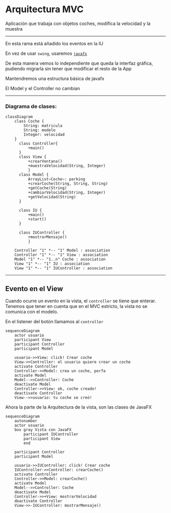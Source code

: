 # Arquitectura MVC

Aplicación que trabaja con objetos coches, modifica la velocidad y la muestra

---

En esta rama está añadido los eventos en la IU

En vez de usar `swing`, usaremos [`javafx`](https://openjfx.io/)

De esta manera vemos lo independiente que queda la interfaz gráfica, pudiendo migrarla sin tener que modificar el resto de la App

Mantendremos una estructura básica de javafx

El Model y el Controller no cambian

---
### Diagrama de clases:

```mermaid
classDiagram
    class Coche {
        String: matricula
        String: modelo
        Integer: velocidad
    }
      class Controller{
          +main()
      }
      class View {
          +crearVentana()
          +muestraVelocidad(String, Integer)
          }
      class Model {
          ArrayList~Coche~: parking
          +crearCoche(String, String, String)
          +getCoche(String)
          +cambiarVelocidad(String, Integer)
          +getVelocidad(String)
      }
      
      class IU {
          +main()
          +start()
      }
      
      class IUController { 
          +mostrarMensaje()
          }
      
    Controller "1" *-- "1" Model : association
    Controller "1" *-- "1" View : association
    Model "1" *-- "1..n" Coche : association
    View "1" *-- "1" IU : association
    View "1" *-- "1" IUController : association
```

---

## Evento en el View

Cuando ocurre un evento en la vista, el `controller` se tiene que enterar.
Tenemos que tener en cuenta que en el MVC estricto, la vista no se comunica con el modelo.

En el listener del botón llamamos al `controller`


```mermaid
sequenceDiagram
    actor usuario
    participant View
    participant Controller
    participant Model
    
    usuario->>View: click! Crear coche
    View->>Controller: el usuario quiere crear un coche
    activate Controller
    Controller->>Model: crea un coche, porfa
    activate Model
    Model-->>Controller: Coche
    deactivate Model
    Controller->>View: ok, coche creado!
    deactivate Controller
    View-->>usuario: tu coche se creó!
```

Ahora la parte de la Arquitectura de la vista, son las clases de JavaFX
```mermaid
sequenceDiagram
    autonumber
    actor usuario
    box gray Vista con JavaFX
        participant IUController
        participant View
        end
        
    participant Controller
    participant Model

    usuario->>IUController: click! Crear coche
    IUController->>Controller: crearCoche()
    activate Controller
    Controller->>Model: crearCoche()
    activate Model
    Model-->>Controller: Coche
    deactivate Model
    Controller->>+View: mostrarVelocidad
    deactivate Controller
    View->>-IUController: mostrarMensaje()
```